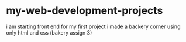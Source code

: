 # my-web-development-projects
i am starting front end for my first project i made a backery corner using only html and css (bakery assign 3)
